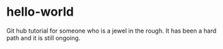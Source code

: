# hello-world
Git hub tutorial for someone who is a jewel in the rough.
It has been a hard path and it is still ongoing.
